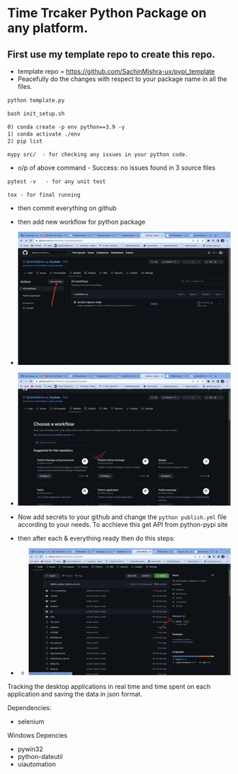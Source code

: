 # Time Trcaker Python Package on any platform.
## First use my template repo to create this repo.
- template repo = https://github.com/SachinMishra-ux/pypi_template
- Peacefully do the changes with respect to your package name in all the files.

```
python template.py
```

```
bash init_setup.sh
```
```
0) conda create -p env python==3.9 -y
1) conda activate ./env
2) pip list
```
```
mypy src/  - for checking any issues in your python code.
```
- o/p of above command - Success: no issues found in 3 source files
```
pytest -v   - for any unit test
```
```
tox - for final running
```
- then commit everything on github
- then add new workflow for python package
- ![](./Assets/img1.png)
- ![](./Assets/img2.png)

- Now add secrets to your github and change the ```python publish.yml``` file according to your needs. To acchieve this get API from python-pypi site

- then after each & everything ready then do this steps:
- - ![](./Assets/img3.png)



Tracking the desktop applications in real time and time spent on each application and saving the data in json format.

Dependencies:

- selenium


Windows Depencies

- pywin32
- python-dateutil
- uiautomation 

